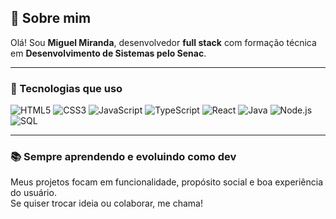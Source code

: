## 👋 Sobre mim

Olá! Sou **Miguel Miranda**, desenvolvedor **full stack** com formação técnica em **Desenvolvimento de Sistemas pelo Senac**.

---

### 🚀 Tecnologias que uso

![HTML5](https://img.shields.io/badge/HTML5-E34F26?style=for-the-badge&logo=html5&logoColor=fff)
![CSS3](https://img.shields.io/badge/CSS3-1572B6?style=for-the-badge&logo=css3&logoColor=fff)
![JavaScript](https://img.shields.io/badge/JavaScript-F7DF1E?style=for-the-badge&logo=javascript&logoColor=000)
![TypeScript](https://img.shields.io/badge/TypeScript-3178C6?style=for-the-badge&logo=typescript&logoColor=fff)
![React](https://img.shields.io/badge/React-20232A?style=for-the-badge&logo=react&logoColor=61DAFB)
![Java](https://img.shields.io/badge/Java-ED8B00?style=for-the-badge&logo=openjdk&logoColor=fff)
![Node.js](https://img.shields.io/badge/Node.js-339933?style=for-the-badge&logo=node.js&logoColor=fff)
![SQL](https://img.shields.io/badge/SQL-4479A1?style=for-the-badge&logo=postgresql&logoColor=fff)

---

### 📚 Sempre aprendendo e evoluindo como dev

Meus projetos focam em funcionalidade, propósito social e boa experiência do usuário.  
Se quiser trocar ideia ou colaborar, me chama!

